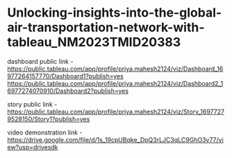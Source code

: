 # Unlocking-insights-into-the-global-air-transportation-network-with-tableau_NM2023TMID20383


dashboard public link - https://public.tableau.com/app/profile/priya.mahesh2124/viz/Dashboard_16977264157770/Dashboard1?publish=yes
                        https://public.tableau.com/app/profile/priya.mahesh2124/viz/Dashboard2_16977274070910/Dashboard2?publish=yes  

story public link     - https://public.tableau.com/app/profile/priya.mahesh2124/viz/Story_16977279528150/Story1?publish=yes   

video demonstration link - https://drive.google.com/file/d/1s_19cpUBqke_DpQ3rLJC3qLC9GhO3v77/view?usp=drivesdk
